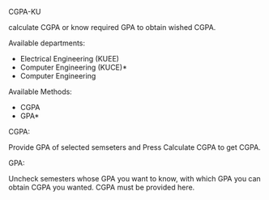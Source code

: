 CGPA-KU

calculate CGPA or know required GPA to obtain wished CGPA.

Available departments:
+ Electrical Engineering (KUEE)
+ Computer Engineering (KUCE)*
+ Computer Engineering

Available Methods:
+ CGPA
+ GPA*

CGPA:

Provide GPA of selected semseters and Press Calculate CGPA to get CGPA.

GPA:

Uncheck semesters whose GPA you want to know, with which GPA you can obtain CGPA you wanted.
CGPA must be provided here.
